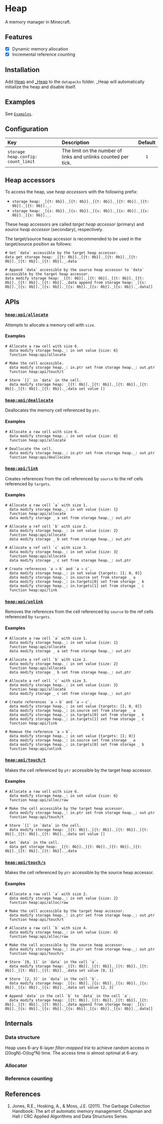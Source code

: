 # Heap

A memory manager in Minecraft.

## Features

- [x] Dynamic memory allocation
- [x] Incremental reference counting

## Installation

Add [Heap]() and [_Heap]() to the `datapacks` folder.
_Heap will automatically initialize the heap and disable itself.

## Examples

See [`Examples`](https://github.com/intsuc/Heap/blob/main/Examples).

## Configuration

| Key                                | Description                                                    | Default |
| :--------------------------------- | :------------------------------------------------------------- | :-----: |
| `storage heap.config: count_limit` | The limit on the number of links and unlinks counted per tick. | `1`     |

## Heap accessors

To access the heap, use *heap accessors* with the following prefix:
- `storage heap: _[{t: 0b}]._[{t: 0b}]._[{t: 0b}]._[{t: 0b}]._[{t: 0b}]._[{t: 0b}]._.`
- `storage heap: _[{s: 0b}]._[{s: 0b}]._[{s: 0b}]._[{s: 0b}]._[{s: 0b}]._[{s: 0b}]._.`

These heap accessors are called *target heap accessor* (primary) and *source heap accessor* (secondary), respectively.

The target/source heap accessor is recommended to be used in the target/source position as follows:

```mcfunction
# Get `data` accessible by the target heap accessor.
data get storage heap: _[{t: 0b}]._[{t: 0b}]._[{t: 0b}]._[{t: 0b}]._[{t: 0b}]._[{t: 0b}]._.data

# Append `data` accessible by the source heap accessor to `data` accessible by the target heap accessor.
data modify storage heap: _[{t: 0b}]._[{t: 0b}]._[{t: 0b}]._[{t: 0b}]._[{t: 0b}]._[{t: 0b}]._.data append from storage heap: _[{s: 0b}]._[{s: 0b}]._[{s: 0b}]._[{s: 0b}]._[{s: 0b}]._[{s: 0b}]._.data[]
```

## APIs

### [`heap:api/allocate`](https://github.com/intsuc/Heap/blob/main/Heap/data/heap/functions/api/allocate.mcfunction)

Attempts to allocate a memory cell with `size`.

#### Examples

```mcfunction
# Allocate a raw cell with size 6.
  data modify storage heap._: in set value {size: 6}
  function heap:api/allocate

# Make the cell accessible.
  data modify storage heap._: in.ptr set from storage heap._: out.ptr
  function heap:api/touch/t

# Store `[]` in `data` in the cell.
  data modify storage heap: _[{t: 0b}]._[{t: 0b}]._[{t: 0b}]._[{t: 0b}]._[{t: 0b}]._[{t: 0b}]._.data set value []
```

### [`heap:api/deallocate`](https://github.com/intsuc/Heap/blob/main/Heap/data/heap/functions/api/deallocate.mcfunction)

Deallocates the memory cell referenced by `ptr`.

#### Examples

```mcfunction
# Allocate a raw cell with size 6.
  data modify storage heap._: in set value {size: 6}
  function heap:api/allocate

# Deallocate the cell.
  data modify storage heap._: in.ptr set from storage heap._: out.ptr
  function heap:api/deallocate
```

### [`heap:api/link`](https://github.com/intsuc/Heap/blob/main/Heap/data/heap/functions/api/link.mcfunction)

Creates references from the cell referenced by `source` to the ref cells referenced by `targets`.

#### Examples

```mcfunction
# Allocate a raw cell `a` with size 1.
  data modify storage heap._: in set value {size: 1}
  function heap:api/allocate
  data modify storage _ a set from storage heap._: out.ptr

# Allocate a ref cell `b` with size 2.
  data modify storage heap._: in set value {size: 2}
  function heap:api/allocate
  data modify storage _ b set from storage heap._: out.ptr

# Allocate a ref cell `c` with size 3.
  data modify storage heap._: in set value {size: 3}
  function heap:api/allocate
  data modify storage _ c set from storage heap._: out.ptr

# Create references `a → b` and `a → c`.
  data modify storage heap._: in set value {targets: [I; 0, 0]}
  data modify storage heap._: in.source set from storage _ a
  data modify storage heap._: in.targets[0] set from storage _ b
  data modify storage heap._: in.targets[1] set from storage _ c
  function heap:api/link
```

### [`heap:api/unlink`](https://github.com/intsuc/Heap/blob/main/Heap/data/heap/functions/api/unlink.mcfunction)

Removes the references from the cell referenced by `source` to the ref cells referenced by `targets`.

#### Examples

```mcfunction
# Allocate a raw cell `a` with size 1.
  data modify storage heap._: in set value {size: 1}
  function heap:api/allocate
  data modify storage _ a set from storage heap._: out.ptr

# Allocate a ref cell `b` with size 2.
  data modify storage heap._: in set value {size: 2}
  function heap:api/allocate
  data modify storage _ b set from storage heap._: out.ptr

# Allocate a ref cell `c` with size 3.
  data modify storage heap._: in set value {size: 3}
  function heap:api/allocate
  data modify storage _ c set from storage heap._: out.ptr

# Create references `a → b` and `a → c`.
  data modify storage heap._: in set value {targets: [I; 0, 0]}
  data modify storage heap._: in.source set from storage _ a
  data modify storage heap._: in.targets[0] set from storage _ b
  data modify storage heap._: in.targets[1] set from storage _ c
  function heap:api/link

# Remove the reference `a → b`.
  data modify storage heap._: in set value {targets: [I; 0]}
  data modify storage heap._: in.source set from storage _ a
  data modify storage heap._: in.targets[0] set from storage _ b
  function heap:api/unlink
```

### [`heap:api/touch/t`](https://github.com/intsuc/Heap/blob/main/Heap/data/heap/functions/api/touch/t.mcfunction)

Makes the cell referenced by `ptr` accessible by the target heap accessor.

#### Examples

```mcfunction
# Allocate a raw cell with size 6.
  data modify storage heap._: in set value {size: 6}
  function heap:api/alloc/raw

# Make the cell accessible by the target heap accessor.
  data modify storage heap._: in.ptr set from storage heap._: out.ptr
  function heap:api/touch/t

# Store `[]` in `data` in the cell.
  data modify storage heap: _[{t: 0b}]._[{t: 0b}]._[{t: 0b}]._[{t: 0b}]._[{t: 0b}]._[{t: 0b}]._.data set value []

# Get `data` in the cell.
  data get storage heap: _[{t: 0b}]._[{t: 0b}]._[{t: 0b}]._[{t: 0b}]._[{t: 0b}]._[{t: 0b}]._.data
```

### [`heap:api/touch/s`](https://github.com/intsuc/Heap/blob/main/Heap/data/heap/functions/api/touch/s.mcfunction)

Makes the cell referenced by `ptr` accessible by the source heap accessor.

#### Examples

```mcfunction
# Allocate a raw cell `a` with size 2.
  data modify storage heap._: in set value {size: 2}
  function heap:api/alloc/raw

# Make the cell accessible by the target heap accessor.
  data modify storage heap._: in.ptr set from storage heap._: out.ptr
  function heap:api/touch/t

# Allocate a raw cell `b` with size 4.
  data modify storage heap._: in set value {size: 4}
  function heap:api/alloc/raw

# Make the cell accessible by the source heap accessor.
  data modify storage heap._: in.ptr set from storage heap._: out.ptr
  function heap:api/touch/s

# Store `[0, 1]` in `data` in the cell `a`.
  data modify storage heap: _[{t: 0b}]._[{t: 0b}]._[{t: 0b}]._[{t: 0b}]._[{t: 0b}]._[{t: 0b}]._.data set value [0, 1]

# Store `[2, 3]` in `data` in the cell `b`.
  data modify storage heap: _[{s: 0b}]._[{s: 0b}]._[{s: 0b}]._[{s: 0b}]._[{s: 0b}]._[{s: 0b}]._.data set value [2, 3]

# Append `data` in the cell `b` to `data` in the cell `a`.
  data modify storage heap: _[{t: 0b}]._[{t: 0b}]._[{t: 0b}]._[{t: 0b}]._[{t: 0b}]._[{t: 0b}]._.data append from storage heap: _[{s: 0b}]._[{s: 0b}]._[{s: 0b}]._[{s: 0b}]._[{s: 0b}]._[{s: 0b}]._.data[]
```

## Internals

### Data structure

Heap uses 6-ary 6-layer *filter-mapped trie* to achieve random access in Ω(logN)-O(log²N) time.
The access time *is* almost optimal at 6-ary.

### Allocator

### Reference counting

## References

1. Jones, R.E., Hosking, A., & Moss, J.E. (2011). The Garbage Collection Handbook: The art of automatic memory management. Chapman and Hall / CRC Applied Algorithms and Data Structures Series.
